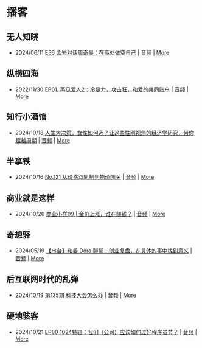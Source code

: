 # 播客

## 无人知晓
- 2024/06/11 [E36 孟岩对话周奇墨：在高处做空自己](https://www.xiaoyuzhoufm.com/episode/6667f31dc26e396a36eefe25) | [音频](https://dts-api.xiaoyuzhoufm.com/track/611719d3cb0b82e1df0ad29e/6667f31dc26e396a36eefe25/media.xyzcdn.net/ljJYPINg_uUnMMt8WMuIsiU41BZt.m4a) | [More](channels/%E6%97%A0%E4%BA%BA%E7%9F%A5%E6%99%93.md)

## 纵横四海
- 2022/11/30 [EP01. 再见爱人2：冷暴力，攻击狂，和爱的共同账户](https://www.ximalaya.com/sound/592716797) | [音频](https://aod.cos.tx.xmcdn.com/storages/26c6-audiofreehighqps/E9/4E/GKwRIUEHXOodAq7-QQHYdhCw-aacv2-48K.m4a) | [More](channels/%E7%BA%B5%E6%A8%AA%E5%9B%9B%E6%B5%B7.md)

## 知行小酒馆
- 2024/10/18 [人生大决策，女性如何选？让这些性别视角的经济学研究，带你超越周期](https://www.xiaoyuzhoufm.com/episode/671071b2db2cf82757d2301a) | [音频](https://dts-api.xiaoyuzhoufm.com/track/6013f9f58e2f7ee375cf4216/671071b2db2cf82757d2301a/media.xyzcdn.net/lhW5Pgj5PhftuxHyegavI8QewSJn.m4a) | [More](channels/%E7%9F%A5%E8%A1%8C%E5%B0%8F%E9%85%92%E9%A6%86.md)

## 半拿铁
- 2024/10/16 [No.121 从价格双轨制到物价闯关](https://www.ximalaya.com/sound/765688815) | [音频](https://tk.wavpub.com/WPDL_PjSrrdtTgetbCNBGPQBpgEgCwZVDRnEfhnvffUSTRYKQvaPbBSgEjrrhvu-3c.m4a) | [More](channels/%E5%8D%8A%E6%8B%BF%E9%93%81.md)

## 商业就是这样
- 2024/10/20 [商业小样09 | 金价上涨，谁在赚钱？](https://www.ximalaya.com/sound/767028476) | [音频](https://aod.cos.tx.xmcdn.com/storages/c7a5-audiofreehighqps/51/7F/GKwRIasK6u5qADurKAMh-Hoo.m4a) | [More](channels/%E5%95%86%E4%B8%9A%E5%B0%B1%E6%98%AF%E8%BF%99%E6%A0%B7.md)

## 奇想驿
- 2024/05/19 [【串台】和姜 Dora 聊聊：创业复盘，在具体的事中找到意义](https://www.xiaoyuzhoufm.com/episode/664962d382b428eafd844366) | [音频](https://dts-api.xiaoyuzhoufm.com/track/6034daea97755b8fc9c66480/664962d382b428eafd844366/media.xyzcdn.net/llloyy2KoUURla1cgosxmkenwwHw.m4a) | [More](channels/%E5%A5%87%E6%83%B3%E9%A9%BF.md)

## 后互联网时代的乱弹
- 2024/10/19 [第135期 科技大会怎么办](https://hosting.wavpub.cn/pie/ep135/) | [音频](https://tk.wavpub.com/WPDL_XuzBrYWmmvAQkNSSySMSKewWfxnJMLdyuyDHdfyssJbAYrmhgqFCYDHEZg-0a.mp3) | [More](channels/%E5%90%8E%E4%BA%92%E8%81%94%E7%BD%91%E6%97%B6%E4%BB%A3%E7%9A%84%E4%B9%B1%E5%BC%B9.md)

## 硬地骇客
- 2024/10/21 [EP80 1024特辑：我们（公司）应该如何过好程序员节？](https://www.xiaoyuzhoufm.com/episode/67166835db2cf82757e38127) | [音频](https://dts-api.xiaoyuzhoufm.com/track/640ee2438be5d40013fe4a87/67166835db2cf82757e38127/media.xyzcdn.net/lkAUTPra4N0svNYdabJP_Ng3SRE_.m4a) | [More](channels/%E7%A1%AC%E5%9C%B0%E9%AA%87%E5%AE%A2.md)

